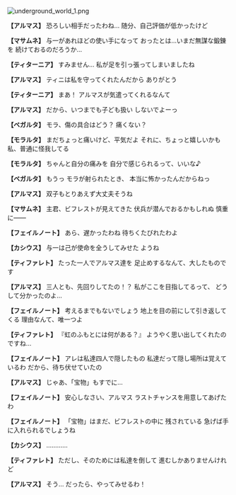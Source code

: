 
![underground_world_1.png](../images/backgrounds/underground_world_1.png)

**【アルマス】**
恐ろしい相手だったわね…
随分、自己評価が低かったけど

**【マサムネ】**
与一があれほどの使い手になって
おったとは…いまだ無謀な鍛錬を
続けておるのだろうか…

**【ティターニア】**
すみません…
私が足を引っ張ってしまいましたね

**【アルマス】**
ティニは私を守ってくれたんだから
ありがとう

**【ティターニア】**
まあ！
アルマスが気遣ってくれるなんて

**【アルマス】**
だから、いつまでも子ども扱い
しないでよーっ

**【ベガルタ】**
モラ、傷の具合はどう？
痛くない？

**【モラルタ】**
まだちょっと痛いけど、平気だよ
それに、ちょっと嬉しいかも
私、普通に怪我してる

**【モラルタ】**
ちゃんと自分の痛みを
自分で感じられるって、いいな♪

**【ベガルタ】**
もうっ
モラが射られたとき、
本当に怖かったんだからねっ

**【アルマス】**
双子もとりあえず大丈夫そうね

**【マサムネ】**
主君、ビフレストが見えてきた
伏兵が潜んでおるかもしれぬ
慎重に――

**【フェイルノート】**
あら、遅かったわね
待ちくたびれたわよ

**【カシウス】**
与一は己が使命を全うしてみせた
ようね

**【ティファレト】**
たった一人でアルマス達を
足止めするなんて、大したものです

**【アルマス】**
三人とも、先回りしてたの！？
私がここを目指してるって、
どうして分かったのよ…

**【フェイルノート】**
考えるまでもないでしょう
地上を目の前にして引き返してくる
理由なんて、唯一つよ

**【ティファレト】**
『虹のふもとには何がある？』
ようやく思い出してくれたのですね…

**【フェイルノート】**
アレは私達四人で隠したもの
私達だって隠し場所は覚えているわ
だから、待ち伏せていたの

**【アルマス】**
じゃあ、「宝物」もすでに…

**【フェイルノート】**
安心しなさい、アルマス
ラストチャンスを用意してあげたわ

**【フェイルノート】**
「宝物」はまだ、ビフレストの中に
残されている
急げば手に入れられるでしょうね

**【カシウス】**
…………

**【ティファレト】**
ただし、そのためには私達を倒して
進むしかありませんけれど

**【アルマス】**
そう…
だったら、やってみせるわ！
